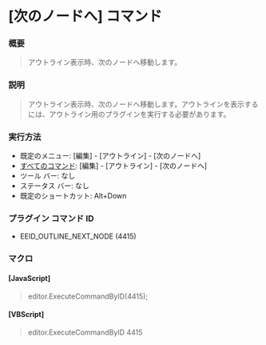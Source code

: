 # \[次のノードへ\] コマンド

### 概要

> アウトライン表示時、次のノードへ移動します。

### 説明

> アウトライン表示時、次のノードへ移動します。アウトラインを表示するには、アウトライン用のプラグインを実行する必要があります。

### 実行方法

- 既定のメニュー: \[編集\] \- \[アウトライン\] \- \[次のノードへ\]
- [すべてのコマンド](../../glossary/allcommands): \[編集\] \- \[アウトライン\] \- \[次のノードへ\]
- ツール バー: なし
- ステータス バー: なし
- 既定のショートカット: Alt+Down

### プラグイン コマンド ID

- EEID\_OUTLINE\_NEXT\_NODE (4415)

### マクロ

#### \[JavaScript\]

> editor.ExecuteCommandByID(4415);

#### \[VBScript\]

> editor.ExecuteCommandByID 4415